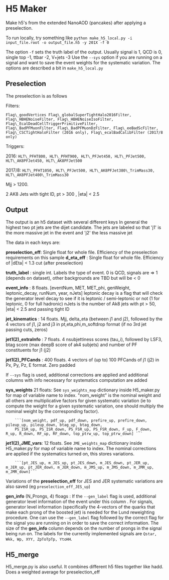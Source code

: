 # H5 Maker

Make h5's from the extended NanoAOD (pancakes) after applying a preselection. 

To run locally, try something like `python make_h5_local.py -i input_file.root -o output_file.h5 -y 201X -f 0` 

The option `-f` sets the truth label of the output. Usually signal is 1, QCD is 0, single top -1, ttbar -2, V+jets -3
Use the `--sys` option if you are running on a signal and want to save the event weights for the systematic variation. 
The options are described a bit in `make_h5_local.py`

## Preselection

The preselection is as follows

Filters: 

```
Flag\_goodVertices Flag\_globalSuperTightHalo2016Filter, Flag\_HBHENoiseFilter, Flag\_HBHENoiseIsoFilter, Flag\_EcalDeadCellTriggerPrimitiveFilter, 
Flag\_BadPFMuonFilter, Flag\_BadPFMuonDzFilter, Flag\_eeBadScFilter, Flag\_CSCTightHaloFilter (2016 only), Flag\_ecalBadCalibFilter (2017/8 only)

```

Triggers:

2016: ```HLT\_PFHT800, HLT\_PFHT900, HLT\_PFJet450, HLT\_PFJet500, HLT\_AK8PFJet450, HLT\_AK8PFJet500 ```

2017/8: ```HLT\_PFHT1050, HLT\_PFJet500, HLT\_AK8PFJet380\_TrimMass30, HLT\_AK8PFJet400\_TrimMass30 ```

Mjj > 1200.

2 AK8 Jets with tight ID,  pt > 300 , |eta| < 2.5


## Output
The output is an h5 dataset with several different keys
In general the highest two pt jets are the dijet candidate.
The jets are labeled so that 'j1' is the more massive jet in the event and 'j2'
the less massive jet


The data in each keys are:


**preselection\_eff**: Single float for whole file. Efficiency of the preselection requirements on this sample
**d\_eta\_eff** : Single float for whole file. Efficiency of |dEta| < 1.3 cut (after preselection)

**truth\_label** :  single int. Labels  the type of event. 0 is QCD, signals are => 1 (depends on dataset), other backgrounds are TBD but will be < 0

**event\_info** : 8 floats. [eventNum, MET, MET\_phi, genWeight, leptonic\_decay, runNum, year, nJets]
leptonic decay is a flag that will check the generator level
decay to see if it is leptonic / semi-leptonic or not (1 for leptonic, 0 for full hadronic)
nJets is the number of Ak8 jets with pt > 50, |eta| < 2.5 and passing tight ID

**jet\_kinematics** :  14 floats. Mjj, delta\_eta (between j1 and j2), followed by the 4 vectors of j1, j2 and j3  in pt,eta,phi,m\_softdrop format (if no 3rd jet passing cuts, zeros)

**jet1(2)\_extraInfo** :  7 floats. 4 nsubjettiness scores (tau\_i), followed by LSF3,
btag score (max deepB score of ak4 subjets) and number of PF constituents for j1 (j2)

**jet1(2)\_PFCands** : 400 floats. 4 vectors of (up to) 100 PFCands of j1 (j2) in  Px, Py, Pz, E  format. Zero
padded


If `--sys` flag is used, additional corrections are applied and additional columns with info necessary for systematics
computation are added

**sys\_weights** 21 floats: See `sys_weights_map` dictionary inside H5\_maker.py for map of variable name to index. 
    "nom_weight" is the nominal weight and all others are multiplicative factors for given systematic variation 
    (ie to compute the weight for a given systematic variation, one should multiply the nominal weight by the corresponding factor). 
        
        ```[nom_weight, pdf_up, pdf_down, prefire_up, prefire_down, pileup_up, pileup_down, btag_up, btag_down, 
        PS_ISR_up, PS_ISR_down, PS_FSR_up, PS_FSR_down, F_up, F_down, R_up, R_down, RF_up, RF_down, top_ptrw_up, top_ptrw_down] ```

**jet1(2)\_JME\_vars**:  12 floats. See `JME_weights_map` dictionary inside H5_maker.py for map of variable name to index.
The nominal corrections are applied if the systematics turned on, this stores
variations.

        ```[pt_JES_up, m_JES_up, pt_JES_down, m_JES_down, pt_JER_up, m_JER_up, pt_JER_down, m_JER_down, m_JMS_up, m_JMS_down, m_JMR_up, m_JMR_down]```

Variations of the **preselection\_eff** for JES and JER systematic variations are also saved (eg `preselection_eff_JES_up`)

**gen_info** (N_Prongs, 4) floags : 
If the `--gen_label` flag is used, additional generator level information of the
event under this column . For signals, generator level information (specifically the 4-vectors of the
quarks that make each prong of the boosted jet) is needed for the Lund reweighting
procedure. One can use the `--gen_label` flag followed by the correct flag for
the signal you are running on in order to save the correct information. 
The size of the **gen_info** column depends on the number of prongs in the signal being run on.
The labels for the currently implemented signals are `Qstar, Wkk, Wp, XYY, ZpToTpTp, YtoHH`. 




## H5_merge
H5\_merge.py is also useful. It combines different h5 files together like hadd.
Does a weighted average for preselection\_eff
